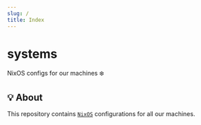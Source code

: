 ```yaml
---
slug: /
title: Index
---
```


# systems

NixOS configs for our machines ❄️

## 💡 About

This repository contains [`NixOS`](https://nixos.org)
configurations for all our machines.
